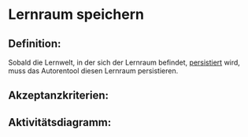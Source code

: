 # Lernraum speichern

## Definition:

Sobald die Lernwelt, in der sich der Lernraum befindet, [persistiert](ASE6.md) wird, muss das Autorentool diesen 
Lernraum persistieren.

## Akzeptanzkriterien:

## Aktivitätsdiagramm:



